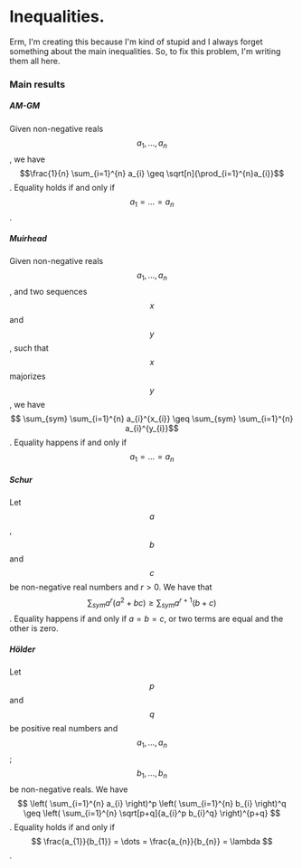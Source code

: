 # Inequalities.

Erm, I'm creating this because I'm kind of stupid and I always forget something about the main inequalities. So, to fix this problem, I'm writing them all here.

### Main results


##### AM-GM
Given non-negative reals $$a_{1}, \dots, a_{n}$$, we have $$\frac{1}{n} \sum_{i=1}^{n} a_{i} \geq \sqrt[n]{\prod_{i=1}^{n}a_{i}}$$.
Equality holds if and only if $$a_{1}=\dots=a_{n}$$.


##### Muirhead
Given non-negative reals $$a_{1}, \dots, a_{n}$$, and two sequences $$x$$ and $$y$$, such that $$x$$ majorizes $$y$$, we have
$$ \sum_{sym} \sum_{i=1}^{n} a_{i}^{x_{i}} \geq \sum_{sym} \sum_{i=1}^{n} a_{i}^{y_{i}}$$.
Equality happens if and only if $$a_{1} = \dots = a_{n}$$


##### Schur

Let $$a$$, $$b$$ and $$c$$ be non-negative real numbers and $r>0$. We have that $$\sum_{sym} a^{r}(a^2+bc) \geq \sum_{sym} a^{r+1}(b+c)$$.
Equality happens if and only if $a=b=c$, or two terms are equal and the other is zero.


##### Hölder
Let $$p$$ and $$q$$ be positive real numbers and $$a_{1}, \dots, a_{n}$$; $$b_{1}, \dots, b_{n}$$ be non-negative reals. We have
$$ \left( \sum_{i=1}^{n} a_{i} \right)^p \left( \sum_{i=1}^{n} b_{i} \right)^q \geq \left( \sum_{i=1}^{n} \sqrt[p+q]{a_{i}^p b_{i}^q} \right)^{p+q} $$.
Equality holds if and only if $$ \frac{a_{1}}{b_{1}} = \dots = \frac{a_{n}}{b_{n}} = \lambda $$. 





